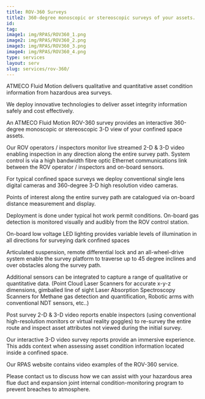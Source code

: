 ```yaml
---
title: ROV-360 Surveys
title2: 360-degree monoscopic or stereoscopic surveys of your assets.
id:
tag: 
image1: img/RPAS/ROV360_1.png
image2: img/RPAS/ROV360_2.png
image3: img/RPAS/ROV360_3.png
image4: img/RPAS/ROV360_4.png
type: services
layout: serv
slug: services/rov-360/
---
```


ATMECO Fluid Motion delivers qualitative and quantitative asset condition information from hazardous area surveys.

We deploy innovative technologies to deliver asset integrity information safely and cost effectively.

An ATMECO Fluid Motion ROV-360 survey provides an interactive 360-degree monoscopic or stereoscopic 3-D view of your confined space assets.

Our ROV operators / inspectors monitor live streamed 2-D & 3-D video enabling inspection in any direction along the entire survey path.
System control is via a high bandwidth fibre optic Ethernet communications link between the ROV operator / inspectors and on-board sensors.

For typical confined space surveys we deploy conventional single lens digital cameras and 360-degree 3-D high resolution video cameras. 

Points of interest along the entire survey path are catalogued via on-board distance measurement and display.

Deployment is done under typical hot work permit conditions. On-board gas detection is monitored visually and audibly from the ROV control station.

On-board low voltage LED lighting provides variable levels of illumination in all directions for surveying dark confined spaces

Articulated suspension, remote differential lock and an all-wheel-drive system enable the survey platform to traverse up to 45 degree inclines and over obstacles along the survey path.

Additional sensors can be integrated to capture a range of qualitative or quantitative data. (Point Cloud Laser Scanners for accurate x-y-z dimensions, gimballed line of sight Laser Absorption Spectroscopy Scanners for Methane gas detection and quantification, Robotic arms with conventional NDT sensors, etc..)

Post survey 2-D & 3-D video reports enable inspectors (using conventional high-resolution monitors or virtual reality goggles) to re-survey the entire route and inspect asset attributes not viewed during the initial survey.

Our interactive 3-D video survey reports provide an immersive experience. This adds context when assessing asset condition information located inside a confined space.

Our RPAS website contains video examples of the ROV-360 service.

Please contact us to discuss how we can assist with your hazardous area flue duct and expansion joint internal condition-monitoring program to prevent breaches to atmosphere.



